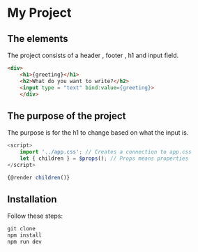 # My Project

## The elements

The project consists of a header , footer , h1 and input field.
```html
<div>
    <h1>{greeting}</h1>
    <h2>What do you want to write?</h2>
    <input type = "text" bind:value={greeting}>
    </div>
```

## The purpose of the project

The purpose is for the h1 to change based on what the input is.

```javascript
<script>
	import '../app.css'; // Creates a connection to app.css
	let { children } = $props(); // Props means properties
</script>

{@render children()}
```

## Installation
Follow these steps:
```c
git clone
npm install
npm run dev
```